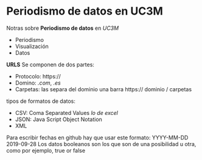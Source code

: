# Periodismo de datos en UC3M

Notras sobre **Periodismo de datos** en *UC3M*
- Periodismo
- Visualización
- Datos


**URLS**
Se componen de dos partes:
- Protocolo: https://
- Domino: *.com*, *.es* 
- Carpetas: las separa del dominio una barra
https:// dominio / carpetas


tipos de formatos de datos:
- CSV: Coma Separated Values *lo de excel*
- JSON: Java Script Object Notation
- XML 

Para escribir fechas en github hay que usar este formato: YYYY-MM-DD 2019-09-28
Los datos booleanos son los que son de una posibilidad u otra, como por ejemplo, true or false
